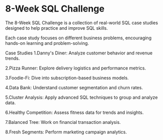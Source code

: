# 8-Week SQL Challenge
The 8-Week SQL Challenge is a collection of real-world SQL case studies designed to help practice and improve SQL skills. 

Each case study focuses on different business problems, encouraging hands-on learning and problem-solving.

Case Studies
1.Danny's Diner: Analyze customer behavior and revenue trends.

2.Pizza Runner: Explore delivery logistics and performance metrics.

3.Foodie-Fi: Dive into subscription-based business models.

4.Data Bank: Understand customer segmentation and churn rates.

5.Cluster Analysis: Apply advanced SQL techniques to group and analyze data.

6.Healthy Competition: Assess fitness data for trends and insights.

7.Balanced Tree: Work on financial transaction analysis.

8.Fresh Segments: Perform marketing campaign analytics.
